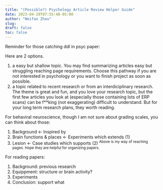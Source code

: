 ```yaml
---
title: "(Possible?) Psychology Article Review Helper Guide"
date: 2023-04-20T07:55:48-05:00
author: "Weifan Zhou"
slug:
draft: false
toc: false
---
```

<p>Reminder for those catching ddl in psyc paper:</p>

<p>Here are 2 options.</p>

1. a easy but shallow topic. You may find summarizing articles easy but struggling reaching page requirements. Choose this pathway if you are not interested in psychology or you want to finish project as soon as possible.  
2. a topic related to recent research or from an interdiciplinary research. The theme is great and fun, and you love your research topic, but the first few articles you look at (especially those containing lots of ERP scans) can be f**king (not exaggerating) difficult to understand. But for your long term research plans, they worth reading.

<p>For behaviral neuroscience, though I am not sure about grading scales, you can think about those:</p>

1. Background <- Inspired by
2. Brain functions & places <- Experiments which extends (1)
3. Lesion <- Case studies which supports (2)
<sup>Above is my way of reaching pages. Hope they are helpful for organizing papers.</sup>

<p>For reading papers:</p>

1. Background: previous research
2. Equippment: structure or brain activity?
3. Experiments
4. Conclusion: support what